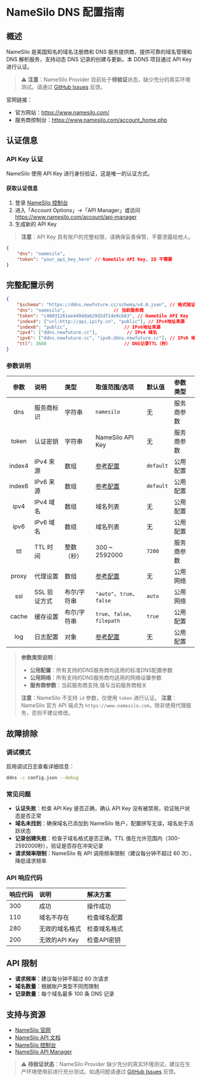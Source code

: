 # NameSilo DNS 配置指南

## 概述

NameSilo 是美国知名的域名注册商和 DNS 服务提供商，提供可靠的域名管理和 DNS 解析服务，支持动态 DNS 记录的创建与更新。本 DDNS 项目通过 API Key 进行认证。

> ⚠️ **注意**：NameSilo Provider 目前处于**待验证**状态，缺少充分的真实环境测试。请通过 [GitHub Issues](https://github.com/NewFuture/DDNS/issues) 反馈。

官网链接：

- 官方网站：<https://www.namesilo.com/>
- 服务商控制台：<https://www.namesilo.com/account_home.php>

## 认证信息

### API Key 认证

NameSilo 使用 API Key 进行身份验证，这是唯一的认证方式。

#### 获取认证信息

1. 登录 [NameSilo 控制台](https://www.namesilo.com/account_home.php)
2. 进入「Account Options」→「API Manager」或访问 <https://www.namesilo.com/account/api-manager>
3. 生成新的 API Key

> **注意**：API Key 具有账户的完整权限，请确保妥善保管，不要泄露给他人。

```json
{
    "dns": "namesilo",
    "token": "your_api_key_here" // NameSilo API Key, ID 不需要
}
```

## 完整配置示例

```json
{
    "$schema": "https://ddns.newfuture.cc/schema/v4.0.json", // 格式验证
    "dns": "namesilo",                  // 当前服务商
    "token": "c40031261ee449dda629d2df14e9cb63", // NameSilo API Key
    "index4": ["url:http://api.ipify.cn", "public"], // IPv4地址来源
    "index6": "public",                     // IPv6地址来源
    "ipv4": ["ddns.newfuture.cc"],           // IPv4 域名
    "ipv6": ["ddns.newfuture.cc", "ipv6.ddns.newfuture.cc"], // IPv6 域名
    "ttl": 3600                             // DNS记录TTL（秒）
}
```

### 参数说明

| 参数    | 说明         | 类型           | 取值范围/选项                       | 默认值    | 参数类型   |
| :-----: | :----------- | :------------- | :--------------------------------- | :-------- | :--------- |
| dns     | 服务商标识   | 字符串         | `namesilo`                         | 无        | 服务商参数 |
| token   | 认证密钥     | 字符串         | NameSilo API Key                   | 无        | 服务商参数 |
| index4  | IPv4 来源     | 数组           | [参考配置](../config/json.md#ipv4-ipv6)  | `default` | 公用配置   |
| index6  | IPv6 来源     | 数组           | [参考配置](../config/json.md#ipv4-ipv6)   | `default` | 公用配置   |
| ipv4    | IPv4 域名     | 数组           | 域名列表                           | 无        | 公用配置   |
| ipv6    | IPv6 域名     | 数组           | 域名列表                           | 无        | 公用配置   |
| ttl     | TTL 时间      | 整数（秒）     | 300 ~ 2592000                | `7200`    | 服务商参数 |
| proxy   | 代理设置      | 数组           | [参考配置](../config/json.md#proxy)        | 无        | 公用网络   |
| ssl     | SSL 验证方式  | 布尔/字符串    | `"auto"`、`true`、`false`            | `auto`    | 公用网络   |
| cache   | 缓存设置      | 布尔/字符串    | `true`、`false`、`filepath`        | `true`    | 公用配置   |
| log     | 日志配置      | 对象           | [参考配置](../config/json.md#log)             | 无        | 公用配置   |

> **参数类型说明**：  
>
> - **公用配置**：所有支持的DNS服务商均适用的标准DNS配置参数  
> - **公用网络**：所有支持的DNS服务商均适用的网络设置参数  
> - **服务商参数**：当前服务商支持,值与当前服务商相关
>
> **注意**：NameSilo 不支持 `id` 参数，仅使用 `token` 进行认证。
> **注意**：NameSilo 官方 API 端点为 `https://www.namesilo.com`，除非使用代理服务，否则不建议修改。

## 故障排除

### 调试模式

启用调试日志查看详细信息：

```sh
ddns -c config.json --debug
```

### 常见问题

- **认证失败**：检查 API Key 是否正确，确认 API Key 没有被禁用，验证账户状态是否正常
- **域名未找到**：确保域名已添加到 NameSilo 账户，配置拼写无误，域名处于活跃状态
- **记录创建失败**：检查子域名格式是否正确，TTL 值在允许范围内（300-2592000秒），验证是否存在冲突记录
- **请求频率限制**：NameSilo 有 API 调用频率限制（建议每分钟不超过 60 次），降低请求频率

### API 响应代码

| 响应代码 | 说明         | 解决方案           |
| :------ | :----------- | :----------------- |
| 300     | 成功         | 操作成功           |
| 110     | 域名不存在   | 检查域名配置       |
| 280     | 无效的域名格式 | 检查域名格式       |
| 200     | 无效的API Key | 检查API密钥        |

## API 限制

- **请求频率**：建议每分钟不超过 60 次请求
- **域名数量**：根据账户类型不同而限制
- **记录数量**：每个域名最多 100 条 DNS 记录

## 支持与资源

- [NameSilo 官网](https://www.namesilo.com/)
- [NameSilo API 文档](https://www.namesilo.com/api-reference)
- [NameSilo 控制台](https://www.namesilo.com/account_home.php)
- [NameSilo API Manager](https://www.namesilo.com/account/api-manager)

> ⚠️ **待验证状态**：NameSilo Provider 缺少充分的真实环境测试，建议在生产环境使用前进行充分测试。如遇问题请通过 [GitHub Issues](https://github.com/NewFuture/DDNS/issues) 反馈。
